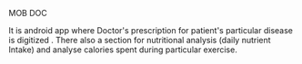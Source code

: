 
MOB DOC

It is android app where Doctor's prescription for patient's particular disease is digitized .
There also a section for nutritional analysis (daily nutrient Intake) and analyse calories spent during particular exercise.
